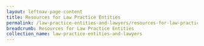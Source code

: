 ```yaml
---
layout: leftnav-page-content
title: Resources for Law Practice Entities
permalink: /law-practice-entities-and-lawyers/resources-for-law-practice-entities/
breadcrumb: Resources for Law Practice Entities
collection_name: law-practice-entities-and-lawyers
---
```

